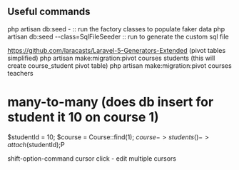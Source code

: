 ## Useful commands
php artisan db:seed - :: run the factory classes to populate faker data
php artisan db:seed --class=SqlFileSeeder :: run to generate the custom sql file 

https://github.com/laracasts/Laravel-5-Generators-Extended (pivot tables simplified)
php artisan make:migration:pivot courses students (this will create course_student pivot table)
php artisan make:migration:pivot courses teachers

# many-to-many (does db insert for student it 10 on course 1)
$studentId = 10;
$course = Course::find(1); $course->students()->attach($studentId);P

shift-option-command cursor click - edit multiple cursors
